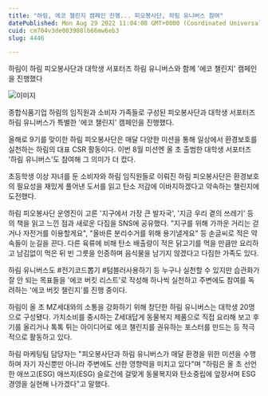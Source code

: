 ```yaml
---
title: "하림, 에코 챌린지 캠페인 진행... 피오봉사단, 하림 유니버스 참여"
datePublished: Mon Aug 29 2022 11:04:08 GMT+0000 (Coordinated Universal Time)
cuid: cm704v3de003908lb66mw6eb3
slug: 4446

---
```



하림이 하림 피오봉사단과 대학생 서포터즈 하림 유니버스와 함께 '에코 챌린지' 캠페인을 진행했다

![이미지](https://cdn.hashnode.com/res/hashnode/image/upload/v1739257254444/05c604c4-e8dc-4761-bb76-f53afc7f9a35.jpeg)

종합식품기업 하림의 임직원과 소비자 가족들로 구성된 피오봉사단과 대학생 서포터즈 하림 유니버스가 특별한 '에코 챌린지' 캠페인을 진행했다.

올해로 9기를 맞이한 하림 피오봉사단은 매달 다양한 미션을 통해 일상에서 환경보호를 실천하는 하림의 대표 CSR 활동이다. 이번 8월 미션엔 올 초 출범한 대학생 서포터즈 '하림 유니버스'도 참여해 그 의미가 더 컸다.

초등학생 이상 자녀를 둔 소비자와 하림 임직원들로 이뤄진 하림 피오봉사단은 환경보호의 필요성을 재밌게 풀어낸 도서를 읽고 탄소 저감에 이바지하겠다고 약속하는 챌린지에 도전했다.

하림 피오봉사단 운영진이 고른 '지구에서 가장 큰 발자국', '지금 우리 곁의 쓰레기' 등의 책을 읽고 느낀 점과 새로운 다짐을 SNS에 공유했다. "지구를 위해 가까운 거리는 걷거나 자전거를 이용할게요", "올바른 분리수거를 위해 용기낼게요" 등 손글씨로 적은 약속들이 눈길을 끈다. 다른 육류에 비해 탄소 배출량이 적은 닭고기를 먹을 만큼만 요리하고 남김없이 먹은 뒤 빈 그릇을 인증하며 음식물을 남기지 않겠다고 다짐한 가족도 있다.

하림 유니버스도 #전기코드뽑기 #텀블러사용하기 등 누구나 실천할 수 있지만 습관화가 잘 안 되는 목표들을 '에코 버킷 리스트'로 작성해 하나씩 실천하고 주변에도 참여를 독려하는 '에코 버킷 챌린지'를 진행 중이다.

하림이 올 초 MZ세대와의 소통을 강화하기 위해 창단한 하림 유니버스는 대학생 20명으로 구성됐다. 가치소비를 중시하는 Z세대답게 동물복지 제품으로 직접 요리해 보고 후기를 올리거나 톡톡 튀는 아이디어로 에코 챌린지를 권유하는 포스터를 만드는 등 적극적으로 활동하고 있다.

하림 마케팅팀 담당자는 "피오봉사단과 하림 유니버스가 매달 환경을 위한 미션을 수행하며 자기 자신뿐만 아니라 주변에도 선한 영향력을 미치고 있다"며 "하림은 올 초 선언한 애쓰고(ESG) 애쓰지(ESG) 슬로건에 걸맞게 동물복지와 탄소중립에 앞장서며 ESG 경영을 실현해 나가겠다"고 말했다.